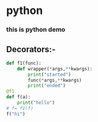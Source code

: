 # python 
### this is python demo 


## Decorators:- 

```python
def f1(func):
    def wrapper(*args,**kwargs):
        print("started")
        func(*args,**kwargs)
        print("ended")
@f1
def f(a):
    print("hello")
# f= f1(f)
f("hi")
```
